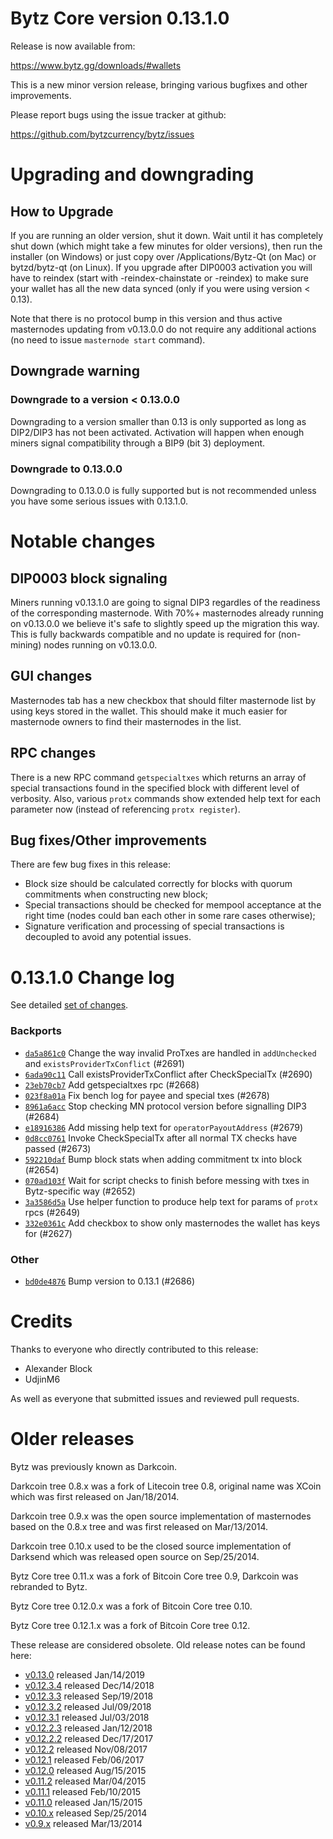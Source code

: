 Bytz Core version 0.13.1.0
==========================

Release is now available from:

  <https://www.bytz.gg/downloads/#wallets>

This is a new minor version release, bringing various bugfixes and other improvements.

Please report bugs using the issue tracker at github:

  <https://github.com/bytzcurrency/bytz/issues>


Upgrading and downgrading
=========================

How to Upgrade
--------------

If you are running an older version, shut it down. Wait until it has completely
shut down (which might take a few minutes for older versions), then run the
installer (on Windows) or just copy over /Applications/Bytz-Qt (on Mac) or
bytzd/bytz-qt (on Linux). If you upgrade after DIP0003 activation you will
have to reindex (start with -reindex-chainstate or -reindex) to make sure
your wallet has all the new data synced (only if you were using version < 0.13).

Note that there is no protocol bump in this version and thus active masternodes
updating from v0.13.0.0 do not require any additional actions (no need to issue
`masternode start` command).

Downgrade warning
-----------------

### Downgrade to a version < 0.13.0.0

Downgrading to a version smaller than 0.13 is only supported as long as DIP2/DIP3
has not been activated. Activation will happen when enough miners signal compatibility
through a BIP9 (bit 3) deployment.

### Downgrade to 0.13.0.0

Downgrading to 0.13.0.0 is fully supported but is not recommended unless you have some serious issues with 0.13.1.0.

Notable changes
===============

DIP0003 block signaling
-----------------------
Miners running v0.13.1.0 are going to signal DIP3 regardles of the readiness of the corresponding masternode.
With 70%+ masternodes already running on v0.13.0.0 we believe it's safe to slightly speed up the migration
this way. This is fully backwards compatible and no update is required for (non-mining) nodes running on v0.13.0.0.

GUI changes
-----------
Masternodes tab has a new checkbox that should filter masternode list by using keys stored in the wallet.
This should make it much easier for masternode owners to find their masternodes in the list.

RPC changes
-----------
There is a new RPC command `getspecialtxes` which returns an array of special transactions found in the specified
block with different level of verbosity. Also, various `protx` commands show extended help text for each parameter
now (instead of referencing `protx register`).

Bug fixes/Other improvements
----------------------------
There are few bug fixes in this release:
- Block size should be calculated correctly for blocks with quorum commitments when constructing new block;
- Special transactions should be checked for mempool acceptance at the right time (nodes could ban each other
in some rare cases otherwise);
- Signature verification and processing of special transactions is decoupled to avoid any potential issues.

 0.13.1.0 Change log
===================

See detailed [set of changes](https://github.com/bytzcurrency/bytz/compare/v0.13.0.0...bytzcurrency:v0.13.1.0).

### Backports

- [`da5a861c0`](https://github.com/bytzcurrency/bytz/commit/da5a861c0) Change the way invalid ProTxes are handled in `addUnchecked` and `existsProviderTxConflict` (#2691)
- [`6ada90c11`](https://github.com/bytzcurrency/bytz/commit/6ada90c11) Call existsProviderTxConflict after CheckSpecialTx (#2690)
- [`23eb70cb7`](https://github.com/bytzcurrency/bytz/commit/23eb70cb7) Add getspecialtxes rpc (#2668)
- [`023f8a01a`](https://github.com/bytzcurrency/bytz/commit/023f8a01a) Fix bench log for payee and special txes (#2678)
- [`8961a6acc`](https://github.com/bytzcurrency/bytz/commit/8961a6acc) Stop checking MN protocol version before signalling DIP3 (#2684)
- [`e18916386`](https://github.com/bytzcurrency/bytz/commit/e18916386) Add missing help text for `operatorPayoutAddress` (#2679)
- [`0d8cc0761`](https://github.com/bytzcurrency/bytz/commit/0d8cc0761) Invoke CheckSpecialTx after all normal TX checks have passed (#2673)
- [`592210daf`](https://github.com/bytzcurrency/bytz/commit/592210daf) Bump block stats when adding commitment tx into block (#2654)
- [`070ad103f`](https://github.com/bytzcurrency/bytz/commit/070ad103f) Wait for script checks to finish before messing with txes in Bytz-specific way (#2652)
- [`3a3586d5a`](https://github.com/bytzcurrency/bytz/commit/3a3586d5a) Use helper function to produce help text for params of `protx` rpcs (#2649)
- [`332e0361c`](https://github.com/bytzcurrency/bytz/commit/332e0361c) Add checkbox to show only masternodes the wallet has keys for (#2627)

### Other

- [`bd0de4876`](https://github.com/bytzcurrency/bytz/commit/bd0de4876) Bump version to 0.13.1 (#2686)

Credits
=======

Thanks to everyone who directly contributed to this release:

- Alexander Block
- UdjinM6

As well as everyone that submitted issues and reviewed pull requests.

Older releases
==============

Bytz was previously known as Darkcoin.

Darkcoin tree 0.8.x was a fork of Litecoin tree 0.8, original name was XCoin
which was first released on Jan/18/2014.

Darkcoin tree 0.9.x was the open source implementation of masternodes based on
the 0.8.x tree and was first released on Mar/13/2014.

Darkcoin tree 0.10.x used to be the closed source implementation of Darksend
which was released open source on Sep/25/2014.

Bytz Core tree 0.11.x was a fork of Bitcoin Core tree 0.9,
Darkcoin was rebranded to Bytz.

Bytz Core tree 0.12.0.x was a fork of Bitcoin Core tree 0.10.

Bytz Core tree 0.12.1.x was a fork of Bitcoin Core tree 0.12.

These release are considered obsolete. Old release notes can be found here:

- [v0.13.0](https://github.com/bytzcurrency/bytz/blob/master/doc/release-notes/bytz/release-notes-0.13.0.md) released Jan/14/2019
- [v0.12.3.4](https://github.com/bytzcurrency/bytz/blob/master/doc/release-notes/bytz/release-notes-0.12.3.4.md) released Dec/14/2018
- [v0.12.3.3](https://github.com/bytzcurrency/bytz/blob/master/doc/release-notes/bytz/release-notes-0.12.3.3.md) released Sep/19/2018
- [v0.12.3.2](https://github.com/bytzcurrency/bytz/blob/master/doc/release-notes/bytz/release-notes-0.12.3.2.md) released Jul/09/2018
- [v0.12.3.1](https://github.com/bytzcurrency/bytz/blob/master/doc/release-notes/bytz/release-notes-0.12.3.1.md) released Jul/03/2018
- [v0.12.2.3](https://github.com/bytzcurrency/bytz/blob/master/doc/release-notes/bytz/release-notes-0.12.2.3.md) released Jan/12/2018
- [v0.12.2.2](https://github.com/bytzcurrency/bytz/blob/master/doc/release-notes/bytz/release-notes-0.12.2.2.md) released Dec/17/2017
- [v0.12.2](https://github.com/bytzcurrency/bytz/blob/master/doc/release-notes/bytz/release-notes-0.12.2.md) released Nov/08/2017
- [v0.12.1](https://github.com/bytzcurrency/bytz/blob/master/doc/release-notes/bytz/release-notes-0.12.1.md) released Feb/06/2017
- [v0.12.0](https://github.com/bytzcurrency/bytz/blob/master/doc/release-notes/bytz/release-notes-0.12.0.md) released Aug/15/2015
- [v0.11.2](https://github.com/bytzcurrency/bytz/blob/master/doc/release-notes/bytz/release-notes-0.11.2.md) released Mar/04/2015
- [v0.11.1](https://github.com/bytzcurrency/bytz/blob/master/doc/release-notes/bytz/release-notes-0.11.1.md) released Feb/10/2015
- [v0.11.0](https://github.com/bytzcurrency/bytz/blob/master/doc/release-notes/bytz/release-notes-0.11.0.md) released Jan/15/2015
- [v0.10.x](https://github.com/bytzcurrency/bytz/blob/master/doc/release-notes/bytz/release-notes-0.10.0.md) released Sep/25/2014
- [v0.9.x](https://github.com/bytzcurrency/bytz/blob/master/doc/release-notes/bytz/release-notes-0.9.0.md) released Mar/13/2014

